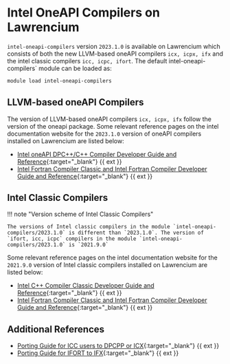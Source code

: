 # Intel OneAPI Compilers on Lawrencium

`intel-oneapi-compilers` version `2023.1.0` is available on Lawrencium which consists of both the new LLVM-based oneAPI compilers `icx, icpx, ifx` and the  intel classic compilers `icc, icpc, ifort`. The default intel-oneapi-compilers` module can be loaded as:

``` bash
module load intel-oneapi-compilers
```

## LLVM-based oneAPI Compilers
The version of LLVM-based oneAPI compilers `icx, icpx, ifx` follow the version of the oneapi package. Some relevant reference pages on the intel documentation website for the `2023.1.0` version of oneAPI compilers installed on Lawrencium are listed below:

  * [Intel oneAPI DPC++/C++ Compiler Developer Guide and Reference](https://www.intel.com/content/www/us/en/docs/dpcpp-cpp-compiler/developer-guide-reference/2023-1/overview.html){:target="_blank"} {{ ext }}
  * [Intel Fortran Compiler Classic and Intel Fortran Compiler Developer Guide and Reference](https://www.intel.com/content/www/us/en/docs/fortran-compiler/developer-guide-reference/2023-1/overview.html){:target="_blank"} {{ ext }}

## Intel Classic Compilers

!!! note "Version scheme of Intel Classic Compilers"

    The versions of Intel classic compilers in the module `intel-oneapi-compilers/2023.1.0` is different than `2023.1.0`. The version of `ifort, icc, icpc` compilers in the module `intel-oneapi-compilers/2023.1.0` is `2021.9.0`

Some relevant reference pages on the intel documentation website for the `2021.9.0` version of Intel classic compilers installed on Lawrencium are listed below:

  * [Intel C++ Compiler Classic Developer Guide and Reference](https://www.intel.com/content/www/us/en/docs/cpp-compiler/developer-guide-reference/2021-9/overview.html){:target="_blank"} {{ ext }}
  * [Intel Fortran Compiler Classic and Intel Fortran Compiler Developer Guide and Reference](https://www.intel.com/content/www/us/en/docs/fortran-compiler/developer-guide-reference/2023-1/overview.html){:target="_blank"} {{ ext }}


## Additional References

  * [Porting Guide for ICC users to DPCPP or ICX](https://www.intel.com/content/www/us/en/developer/articles/guide/porting-guide-for-icc-users-to-dpcpp-or-icx.html){:target="_blank"} {{ ext }}
  * [Porting Guide for IFORT to IFX](https://www.intel.com/content/www/us/en/developer/articles/guide/porting-guide-for-ifort-to-ifx.html){:target="_blank"} {{ ext }}